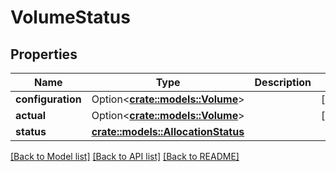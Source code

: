 # VolumeStatus

## Properties

Name | Type | Description | Notes
------------ | ------------- | ------------- | -------------
**configuration** | Option<[**crate::models::Volume**](Volume.md)> |  | [optional]
**actual** | Option<[**crate::models::Volume**](Volume.md)> |  | [optional]
**status** | [**crate::models::AllocationStatus**](AllocationStatus.md) |  | 

[[Back to Model list]](../README.md#documentation-for-models) [[Back to API list]](../README.md#documentation-for-api-endpoints) [[Back to README]](../README.md)


